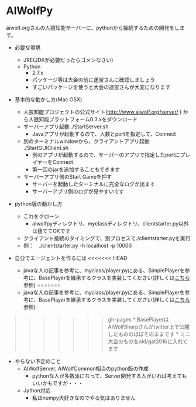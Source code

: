# AIWolfPy

aiwolf.orgさんの人狼知能サーバーに、pythonから接続するための開発をします。　　
  
* 必要な環境
	* JRE(JDKが必要だったらゴメンなさい)
	* Python
		* 2.7.x
		* パッケージ等は大会の前に運営さんに確認しましょう
		* すごいパッケージを使うと大会の運営さんが大変になります

* 基本的な動かし方(Mac OSX)
	* 人狼知能プロジェクトの公式サイト(http://www.aiwolf.org/server/ ) から人狼知能プラットフォーム0.3.xをダウンロード
	* サーバーアプリ起動 ./StartServer.sh
		* Javaアプリが起動するので、人数とportを指定して、Connect
	* 別のターミナルwindowから、クライアントアプリ起動  ./StartGUIClient.sh 
		* 別のアプリが起動するので、サーパーのアプリで指定したportにプレイヤーをConnect	
		* 第一回のjarを追加することもできます
	* サーバーアプリ側のStart Gameを押す
		* サーバーを起動したターミナルに完全なログが出ます
		* サーバーアプリ側のログが見やすいです
  	
* python版の動かし方
	* これをクローン
		* aiwolfpyディレクトリ、myclassディレクトリ、clientstarter.py以外は捨ててOKです
	* クライアント接続のタイミングで、別プロセスで./clientstarter.pyを実行
	* 例：　./clientstarter.py -h localhost -p 10000
		

* 自分でエージェントを作るには
<<<<<<< HEAD
	* javaな人の記事を参考に、myclass/player.pyにある、SimplePlayerを参考に、BasePlayerを継承するクラスを実装してください(詳しくは[こちら](http://k-harada.github.io/AIWolfPy/html/about_Player.html) 参照)
=======
	* javaな人の記事を参考に、myclass/player.pyにある、SimplePlayerを参考に、BasePlayerを継承するクラスを実装してください(詳しくは[こちら](http://k-harada.github.io/AIWolfPy/markdowns/about_Player.html) 参照)
>>>>>>> gh-pages
	* BasePlayerはAIWolfSharpさんがtwitter上で公開したもののほぼそのままです
	* ミニ大会のものをold/gat2016に入れてます


	

	 
* やらない予定のこと
	* AIWolfServer, AIWolfCommon相当のpython版の作成
		* pythonな人が多数派になって、Server開発する人がいれば考えてもいいかもですが・・・
	* Jython対応
		* 私はnumpy大好きなのでやる気はありません  
